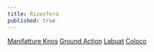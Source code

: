 ```yaml
---
title: Rizosfera
published: true
---
```

[Manifatture Knos](https://www.manifattureknos.org/knos/)
[Ground Action](https://www.groundaction.eu/)
[Labuat](https://labuat.wordpress.com/)
[Coloco](https://www.coloco.org/)

